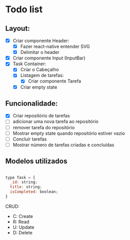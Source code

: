 # Todo list

## Layout:
- [x] Criar componente Header:
  - [x] Fazer react-native entender SVG
  - [x] Delimitar o header 
- [x] Criar componente Input (InputBar)
- [x] Task Container:
  - [x] Criar o Cabeçalho
  - [x] Listagem de tarefas:
    - [x]  Criar componente Tarefa
  - [x] Criar empty state

## Funcionalidade:
  - [x] Criar repositório de tarefas
  - [ ] adicionar uma nova tarefa ao repositório
  - [ ] remover tarefa do repositório
  - [ ] Mostrar empty state quando repositório estiver vazio
  - [ ] Concluir tarefas
  - [ ] Mostrar número de tarefas criadas e concluídas

## Modelos utilizados

```javascript

type Task = {
  _id: string;
  title: string;
  isCompleted: boolean;
}

```

CRUD:
- C: Create
- R: Read
- U: Update
- D: Delete